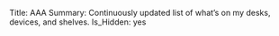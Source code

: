 Title:   AAA
Summary: Continuously updated list of what’s on my desks, devices, and shelves.
Is_Hidden: yes
